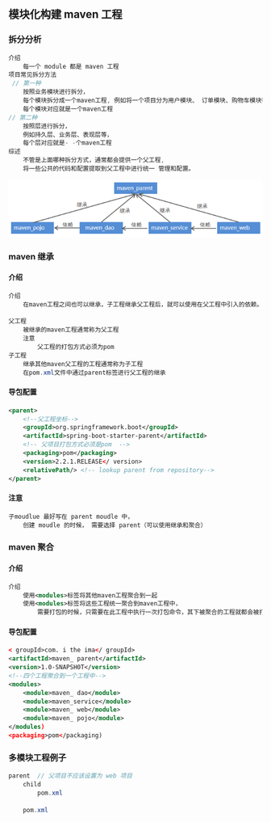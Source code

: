

## 模块化构建 maven 工程

### 拆分分析

```java
介绍
    每一个 module 都是 maven 工程
项目常见拆分方法
 // 第一种
    按照业务模块进行拆分，
    每个模块拆分成一个maven工程, 例如将一个项目分为用户模块、 订单模块、购物车模块等,
	每个模块对应就是一个maven工程
// 第二种  
	按照层进行拆分，
    例如持久层、业务层、表现层等，
    每个层对应就是- -个maven工程    
综述
	不管是上面哪种拆分方式，通常都会提供一个父工程,
	将一些公共的代码和配置提取到父工程中进行统一 管理和配置。        
```

![image-20210320212051165](image-20210320212051165-1617342708572.png)

### maven 继承

#### 介绍

```java
介绍
    在maven工程之间也可以继承，子工程继承父工程后，就可以使用在父工程中引入的依赖。继承的目的是为了消除重复代码
    
父工程    
    被继承的maven工程通常称为父工程
	注意
    	父工程的打包方式必须为pom
子工程
    继承其他maven父工程的工程通常称为子工程
    在pom.xml文件中通过parent标签进行父工程的继承    
```

#### 导包配置

```xml
<parent>
    <!--父工程坐标-->
    <groupId>org.springframework.boot</groupId>
    <artifactId>spring-boot-starter-parent</artifactId>
    <!-- 父项目打包方式必须是pom  -->
    <packaging>pom</packaging>
	<version>2.2.1.RELEASE</ version>
	<relativePath/> <!-- lookup parent from repository-->
</parent>
```

#### 注意

```java
子moudlue 最好写在 parent moudle 中，
    创建 moudle 的时候， 需要选择 parent（可以使用继承和聚合）
```



### maven 聚合

#### 介绍

```xml
介绍
    使用<modules>标签将其他maven工程聚合到一起
    使用<modules>标签将这些工程统一聚合到maven工程中，
    	需要打包的时候，只需要在此工程中执行一次打包命令，其下被聚合的工程就都会被打包了。
```

#### 导包配置

```xml
< groupId>com. i the ima</ groupId>
<artifactId>maven_ parent</artifactId>
<version>1.0-SNAPSH0T</version>
<!--四个工程聚合到一个工程中-->        
<modules>
	<module>maven_ dao</module>
	<module>maven_service</module>
	<module>maven_ web</module>
	<module>maven_ pojo</module>
</modules)
<packaging>pom</packaging)
```





### 多模块工程例子

```java
parent	// 父项目不应该设置为 web 项目
    child
    	pom.xml
    
    pom.xml
```

